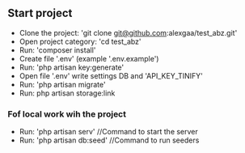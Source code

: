 ## Start project 

- Clone the project: 'git clone git@github.com:alexgaa/test_abz.git'
- Open project category: 'cd test_abz'
- Run: 'composer install'
- Create file '.env' (example '.env.example')
- Run: 'php artisan key:generate'
- Open file '.env' write settings DB and 'API_KEY_TINIFY'
- Run: 'php artisan migrate'
- Run: php artisan storage:link

### Fof local work wih the project
- Run: 'php artisan serv' //Command to start the server
- Run: 'php artisan db:seed' //Command to run seeders

